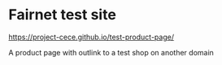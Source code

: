 # Fairnet test site

https://project-cece.github.io/test-product-page/

A product page with outlink to a test shop on another domain
